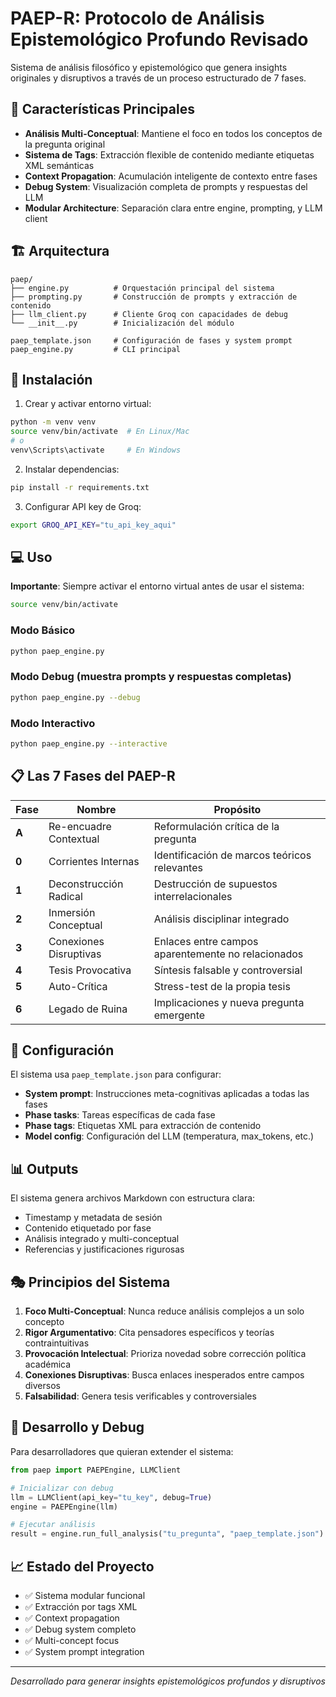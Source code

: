 # PAEP-R: Protocolo de Análisis Epistemológico Profundo Revisado

Sistema de análisis filosófico y epistemológico que genera insights originales y disruptivos a través de un proceso estructurado de 7 fases.

## 🎯 Características Principales

- **Análisis Multi-Conceptual**: Mantiene el foco en todos los conceptos de la pregunta original
- **Sistema de Tags**: Extracción flexible de contenido mediante etiquetas XML semánticas
- **Context Propagation**: Acumulación inteligente de contexto entre fases
- **Debug System**: Visualización completa de prompts y respuestas del LLM
- **Modular Architecture**: Separación clara entre engine, prompting, y LLM client

## 🏗️ Arquitectura

```
paep/
├── engine.py          # Orquestación principal del sistema
├── prompting.py       # Construcción de prompts y extracción de contenido
├── llm_client.py      # Cliente Groq con capacidades de debug
└── __init__.py        # Inicialización del módulo

paep_template.json     # Configuración de fases y system prompt
paep_engine.py         # CLI principal
```

## 🚀 Instalación

1. Crear y activar entorno virtual:
```bash
python -m venv venv
source venv/bin/activate  # En Linux/Mac
# o
venv\Scripts\activate     # En Windows
```

2. Instalar dependencias:
```bash
pip install -r requirements.txt
```

3. Configurar API key de Groq:
```bash
export GROQ_API_KEY="tu_api_key_aqui"
```

## 💻 Uso

**Importante**: Siempre activar el entorno virtual antes de usar el sistema:
```bash
source venv/bin/activate
```

### Modo Básico
```bash
python paep_engine.py
```

### Modo Debug (muestra prompts y respuestas completas)
```bash
python paep_engine.py --debug
```

### Modo Interactivo
```bash
python paep_engine.py --interactive
```

## 📋 Las 7 Fases del PAEP-R

| Fase | Nombre | Propósito |
|------|--------|-----------|
| **A** | Re-encuadre Contextual | Reformulación crítica de la pregunta |
| **0** | Corrientes Internas | Identificación de marcos teóricos relevantes |
| **1** | Deconstrucción Radical | Destrucción de supuestos interrelacionales |
| **2** | Inmersión Conceptual | Análisis disciplinar integrado |
| **3** | Conexiones Disruptivas | Enlaces entre campos aparentemente no relacionados |
| **4** | Tesis Provocativa | Síntesis falsable y controversial |
| **5** | Auto-Crítica | Stress-test de la propia tesis |
| **6** | Legado de Ruina | Implicaciones y nueva pregunta emergente |

## 🔧 Configuración

El sistema usa `paep_template.json` para configurar:
- **System prompt**: Instrucciones meta-cognitivas aplicadas a todas las fases
- **Phase tasks**: Tareas específicas de cada fase
- **Phase tags**: Etiquetas XML para extracción de contenido
- **Model config**: Configuración del LLM (temperatura, max_tokens, etc.)

## 📊 Outputs

El sistema genera archivos Markdown con estructura clara:
- Timestamp y metadata de sesión
- Contenido etiquetado por fase
- Análisis integrado y multi-conceptual
- Referencias y justificaciones rigurosas

## 🎭 Principios del Sistema

1. **Foco Multi-Conceptual**: Nunca reduce análisis complejos a un solo concepto
2. **Rigor Argumentativo**: Cita pensadores específicos y teorías contraintuitivas
3. **Provocación Intelectual**: Prioriza novedad sobre corrección política académica
4. **Conexiones Disruptivas**: Busca enlaces inesperados entre campos diversos
5. **Falsabilidad**: Genera tesis verificables y controversiales

## 🧪 Desarrollo y Debug

Para desarrolladores que quieran extender el sistema:

```python
from paep import PAEPEngine, LLMClient

# Inicializar con debug
llm = LLMClient(api_key="tu_key", debug=True)
engine = PAEPEngine(llm)

# Ejecutar análisis
result = engine.run_full_analysis("tu_pregunta", "paep_template.json")
```

## 📈 Estado del Proyecto

- ✅ Sistema modular funcional
- ✅ Extracción por tags XML
- ✅ Context propagation
- ✅ Debug system completo
- ✅ Multi-concept focus
- ✅ System prompt integration

---

*Desarrollado para generar insights epistemológicos profundos y disruptivos*
